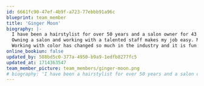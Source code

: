 ```yaml
---
id: 6661fc90-47ef-4b9f-a723-77ebbb91a96c
blueprint: team_member
title: 'Ginger Moon'
biography: |-
  I have been a hairstylist for over 50 years and a salon owner for 43 years.
  Owning a salon and working with a talented staff makes my job easy. My favorite part of my career is the relationships, and the ability to create and change not only the hair but give a new perspective to a client. Their happiness with how they look makes them feel more confident and can lift one’s spirits.
  Working with color has changed so much in the industry and it is fun to watch and see what might come next. I have always strived to a high standard of professionalism, with a warm friendly atmosphere. I believe I have achieved this goal and am very proud of the salon we have created.
online_bookiun: false
updated_by: 588bd5c0-377a-4950-b9a9-1edfb8277fc5
updated_at: 1714363547
team_member_picture: team_members/ginger-moon.png
# biography: 'I have been a hairstylist for over 50 years and a salon owner for 43 years. Owning a salon and working with a talented staff makes my job easy. My favorite part of my career is the relationships, and the ability to create and change not only the hair but also give a new perspective to a client. Their happiness with how they look makes them feel more confident and can lift one’s spirits. Working with color has changed so much in the industry and it is fun to watch and see what might come next. I have always strived to a high standard of professionalism, with a warm friendly atmosphere. I believe I have achieved this goal and am very proud of the salon we have created.'
---
```

